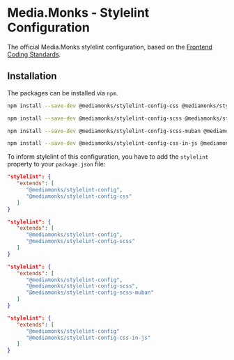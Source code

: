 # Media.Monks - Stylelint Configuration

The official Media.Monks stylelint configuration, based on the
[Frontend Coding Standards](https://github.com/mediamonks/frontend-coding-standards).

## Installation

The packages can be installed via `npm`.

```bash
npm install --save-dev @mediamonks/stylelint-config-css @mediamonks/stylelint-config
```

```bash
npm install --save-dev @mediamonks/stylelint-config-scss @mediamonks/stylelint-config
```

```bash
npm install --save-dev @mediamonks/stylelint-config-scss-muban @mediamonks/stylelint-config-scss @mediamonks/stylelint-config
```

```bash
npm install --save-dev @mediamonks/stylelint-config-css-in-js @mediamonks/stylelint-config
```

To inform stylelint of this configuration, you have to add the `stylelint` property to your
`package.json` file:

```json
"stylelint": {
   "extends": [
      "@mediamonks/stylelint-config",
      "@mediamonks/stylelint-config-css"
   ]
}
```

```json
"stylelint": {
   "extends": [
      "@mediamonks/stylelint-config",
      "@mediamonks/stylelint-config-scss"
   ]
}
```

```json
"stylelint": {
   "extends": [
      "@mediamonks/stylelint-config",
      "@mediamonks/stylelint-config-scss",
      "@mediamonks/stylelint-config-scss-muban"
   ]
}
```

```json
"stylelint": {
   "extends": [
      "@mediamonks/stylelint-config"
      "@mediamonks/stylelint-config-css-in-js"
   ]
}
```

